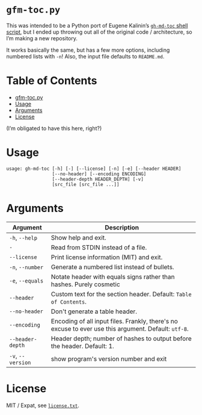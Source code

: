 # `gfm-toc.py`

This was intended to be a Python port of Eugene Kalinin’s [`gh-md-toc` shell
script](https://github.com/ekalinin/github-markdown-toc), but I ended up
throwing out all of the original code / architecture, so I’m making a new
repository.

It works basically the same, but has a few more options, including numbered
lists with `-n`! Also, the input file defaults to `README.md`.

# Table of Contents

* [gfm-toc.py](#gfm-tocpy)
* [Usage](#usage)
* [Arguments](#arguments)
* [License](#license)

(I’m obligated to have this here, right?)

# Usage

```
usage: gh-md-toc [-h] [-] [--license] [-n] [-e] [--header HEADER]
                 [--no-header] [--encoding ENCODING]
                 [--header-depth HEADER_DEPTH] [-v]
                 [src_file [src_file ...]]
```

# Arguments

|Argument         |Description
|-----------------|------------
|`-h`, `--help`   |Show help and exit.
|`-`              |Read from STDIN instead of a file.
|`--license`      |Print license information (MIT) and exit.
|`-n`, `--number` |Generate a numbered list instead of bullets.
|`-e`, `--equals` |Notate header with equals signs rather than hashes. Purely cosmetic
|`--header`       |Custom text for the section header.  Default: `Table of Contents`.
|`--no-header`    |Don't generate a table header.
|`--encoding`     |Encoding of all input files. Frankly, there's no excuse to ever use this argument. Default: `utf-8`.
|`--header-depth` |Header depth; number of hashes to output before the header. Default: 1.
|`-v`, `--version`|show program's version number and exit

# License

MIT / Expat, see [`license.txt`](blob/master/license.txt).
